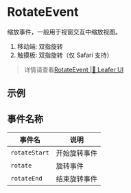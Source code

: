 # RotateEvent
缩放事件，一般用于视窗交互中缩放视图。
1. 移动端: 双指旋转
2. 触摸板: 双指旋转（仅 Safari 支持）
> 详情请查看[RotateEvent |🌿 Leafer UI](https://www.leaferjs.com/ui/reference/event/ui/Rotate.html)

## 示例

<script setup lang="ts">
import code from './index.vue?raw'
</script>

<Repl :code="code"  />

## 事件名称

| 事件名  | 说明 |
| --- | --- |
| `rotateStart` | 开始旋转事件 |
| `rotate` | 旋转事件 |
| `rotateEnd` | 结束旋转事件 |


